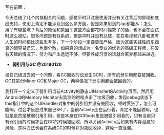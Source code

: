 写在前面：

今天总结了几个内存相关的问题，感觉平时只注重使用并没有关注背后的原理和底层支持，使用上肯定不能涉及到这么多方面，但是如果用到的api都能从：怎么用？有哪些坑？背后的原理和原因？这些方面都花时间探究了的话，也不会在面试时这么被动，很多问题是有联系的，但是平时并没有总结，花在看视频八卦和思考人生的时间都比这些思考多，下一个阶段一定要更加严格，因为这些实践性的东西真的很容易遗忘，也很分散，如果真的想成为一名专业的优秀的高级工程师，在没有天赋的情况下，努力和产出远远不够，但要养成习惯的话就会离梦想越来越近。

* **弱引用与GC @20180120**

被自己绕进去的一个问题，看GC回收时说发生GC时，所有的弱引用都要被回收。GC其实分Minor GC和Major GC，两种情况下弱引用都会被回收的。

我打开一个定义了弱引用当前Activity的静态UIHandler的Activity页面，然后用Android的Memory Monitor去监测的时候点击了垃圾回收，发现debug状态下this指针中的这个UIHandler对象中的弱引用并没有被回收，顿时慌张了，怎么可能啊。过会才反应过来自己SB了，当前Activity还在运行着，肯定不能回收啊，也就是虽然是被弱引用引用，但是本身在GCRoots里是被强引用着的，只有当前只有弱引用的时候才会在GC的时候被回收，所以关闭Activity后如果有内存泄漏的风险，这种方法也会在系统GC的时候将对象回收掉，避免一直泄漏。

